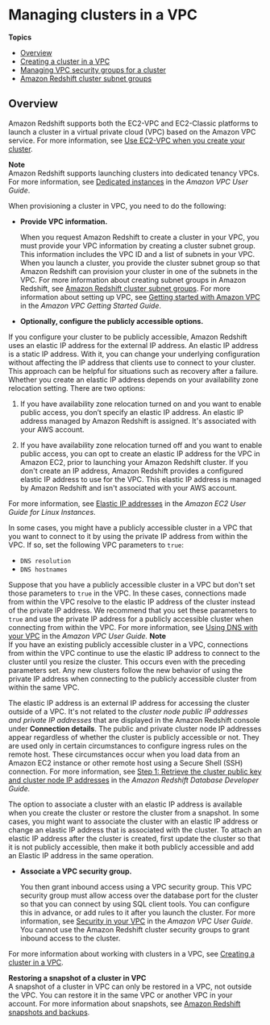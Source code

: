 # Managing clusters in a VPC<a name="managing-clusters-vpc"></a>

**Topics**
+ [Overview](#managing-clusters-in-vpc-overview)
+ [Creating a cluster in a VPC](getting-started-cluster-in-vpc.md)
+ [Managing VPC security groups for a cluster](managing-vpc-security-groups.md)
+ [Amazon Redshift cluster subnet groups](working-with-cluster-subnet-groups.md)

## Overview<a name="managing-clusters-in-vpc-overview"></a>

Amazon Redshift supports both the EC2\-VPC and EC2\-Classic platforms to launch a cluster in a virtual private cloud \(VPC\) based on the Amazon VPC service\. For more information, see [Use EC2\-VPC when you create your cluster](working-with-clusters.md#cluster-platforms)\.

**Note**  
Amazon Redshift supports launching clusters into dedicated tenancy VPCs\. For more information, see [Dedicated instances](https://docs.aws.amazon.com/vpc/latest/userguide/dedicated-instance.html) in the *Amazon VPC User Guide*\.

When provisioning a cluster in VPC, you need to do the following:
+ **Provide VPC information\.**

  When you request Amazon Redshift to create a cluster in your VPC, you must provide your VPC information by creating a cluster subnet group\. This information includes the VPC ID and a list of subnets in your VPC\. When you launch a cluster, you provide the cluster subnet group so that Amazon Redshift can provision your cluster in one of the subnets in the VPC\. For more information about creating subnet groups in Amazon Redshift, see [Amazon Redshift cluster subnet groups](working-with-cluster-subnet-groups.md)\. For more information about setting up VPC, see [Getting started with Amazon VPC](https://docs.aws.amazon.com/AmazonVPC/latest/GettingStartedGuide/GetStarted.html) in the *Amazon VPC Getting Started Guide*\.
+  **Optionally, configure the publicly accessible options\.** 

  If you configure your cluster to be publicly accessible, Amazon Redshift uses an elastic IP address for the external IP address\. An elastic IP address is a static IP address\. With it, you can change your underlying configuration without affecting the IP address that clients use to connect to your cluster\. This approach can be helpful for situations such as recovery after a failure\. Whether you create an elastic IP address depends on your availability zone relocation setting\. There are two options:

  1. If you have availability zone relocation turned on and you want to enable public access, you don’t specify an elastic IP address\. An elastic IP address managed by Amazon Redshift is assigned\. It's associated with your AWS account\.

  1. If you have availability zone relocation turned off and you want to enable public access, you can opt to create an elastic IP address for the VPC in Amazon EC2, prior to launching your Amazon Redshift cluster\. If you don't create an IP address, Amazon Redshift provides a configured elastic IP address to use for the VPC\. This elastic IP address is managed by Amazon Redshift and isn't associated with your AWS account\.

  For more information, see [Elastic IP addresses](https://docs.aws.amazon.com/AWSEC2/latest/UserGuide/elastic-ip-addresses-eip.html) in the *Amazon EC2 User Guide for Linux Instances*\.

  In some cases, you might have a publicly accessible cluster in a VPC that you want to connect to it by using the private IP address from within the VPC\. If so, set the following VPC parameters to `true`: 
  +  `DNS resolution` 
  +  `DNS hostnames` 

  Suppose that you have a publicly accessible cluster in a VPC but don't set those parameters to `true` in the VPC\. In these cases, connections made from within the VPC resolve to the elastic IP address of the cluster instead of the private IP address\. We recommend that you set these parameters to `true` and use the private IP address for a publicly accessible cluster when connecting from within the VPC\. For more information, see [Using DNS with your VPC](https://docs.aws.amazon.com/vpc/latest/userguide/vpc-dns.html) in the *Amazon VPC User Guide\.* 
**Note**  
If you have an existing publicly accessible cluster in a VPC, connections from within the VPC continue to use the elastic IP address to connect to the cluster until you resize the cluster\. This occurs even with the preceding parameters set\. Any new clusters follow the new behavior of using the private IP address when connecting to the publicly accessible cluster from within the same VPC\. 

   The elastic IP address is an external IP address for accessing the cluster outside of a VPC\. It's not related to the *cluster node public IP addresses and private IP addresses* that are displayed in the Amazon Redshift console under **Connection details**\. The public and private cluster node IP addresses appear regardless of whether the cluster is publicly accessible or not\. They are used only in certain circumstances to configure ingress rules on the remote host\. These circumstances occur when you load data from an Amazon EC2 instance or other remote host using a Secure Shell \(SSH\) connection\. For more information, see [Step 1: Retrieve the cluster public key and cluster node IP addresses](https://docs.aws.amazon.com/redshift/latest/dg/load-from-host-steps-retrieve-key-and-ips.html) in the *Amazon Redshift Database Developer Guide\.* 

   The option to associate a cluster with an elastic IP address is available when you create the cluster or restore the cluster from a snapshot\. In some cases, you might want to associate the cluster with an elastic IP address or change an elastic IP address that is associated with the cluster\. To attach an elastic IP address after the cluster is created, first update the cluster so that it is not publicly accessible, then make it both publicly accessible and add an Elastic IP address in the same operation\.  
+ **Associate a VPC security group\.**

  You then grant inbound access using a VPC security group\. This VPC security group must allow access over the database port for the cluster so that you can connect by using SQL client tools\. You can configure this in advance, or add rules to it after you launch the cluster\. For more information, see [Security in your VPC](https://docs.aws.amazon.com/AmazonVPC/latest/UserGuide/VPC_SecurityGroups.html) in the *Amazon VPC User Guide*\. You cannot use the Amazon Redshift cluster security groups to grant inbound access to the cluster\. 

For more information about working with clusters in a VPC, see [Creating a cluster in a VPC](getting-started-cluster-in-vpc.md)\.

**Restoring a snapshot of a cluster in VPC**  
A snapshot of a cluster in VPC can only be restored in a VPC, not outside the VPC\. You can restore it in the same VPC or another VPC in your account\. For more information about snapshots, see [Amazon Redshift snapshots and backups](working-with-snapshots.md)\.